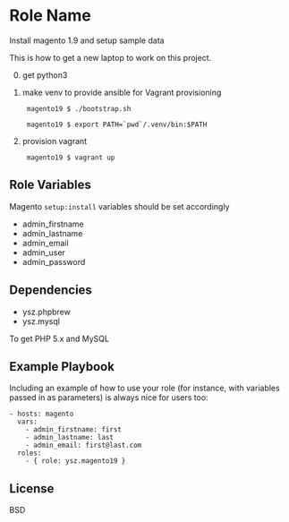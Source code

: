 Role Name
=========

Install magento 1.9 and setup sample data

This is how to get a new laptop to work on this project.

0. get python3 

1. make venv to provide ansible for Vagrant provisioning

        magento19 $ ./bootstrap.sh

        magento19 $ export PATH=`pwd`/.venv/bin:$PATH

2. provision vagrant

        magento19 $ vagrant up

Role Variables
--------------

Magento `setup:install` variables should be set accordingly

- admin_firstname
- admin_lastname
- admin_email
- admin_user
- admin_password

Dependencies
------------

- ysz.phpbrew
- ysz.mysql

To get PHP 5.x and MySQL 

Example Playbook
----------------

Including an example of how to use your role (for instance, with variables passed in as parameters) is always nice for users too:

    - hosts: magento
      vars:
        - admin_firstname: first
        - admin_lastname: last
        - admin_email: first@last.com
      roles:
        - { role: ysz.magento19 }

License
-------

BSD

